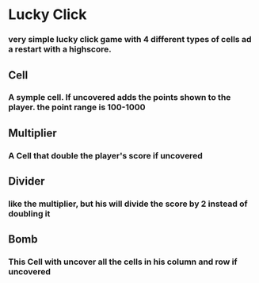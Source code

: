 # Lucky Click
### very simple lucky click game with 4 different types of cells ad a restart with a highscore.


## Cell
### A symple cell. If uncovered adds the points shown to the player. the point range is 100-1000

## Multiplier
### A Cell that double the player's score if uncovered

## Divider
### like the multiplier, but his will divide the score by 2 instead of doubling it

## Bomb
### This Cell with uncover all the cells in his column and row if uncovered
